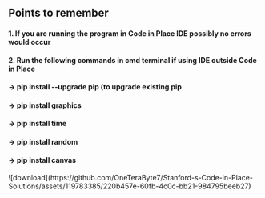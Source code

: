 <h2>Points to remember</h2>
<h4>1. If you are running the program in Code in Place IDE possibly no errors would occur</h4>
<h4>2. Run the following commands in cmd terminal if using IDE outside Code in Place</h4>
<h4>   -> pip install --upgrade pip (to upgrade existing pip</h4>
<h4>   -> pip install graphics</h4>
<h4>   -> pip install time</h4>
<h4>   -> pip install random</h4>
<h4>   -> pip install canvas</h4>
![download](https://github.com/OneTeraByte7/Stanford-s-Code-in-Place-Solutions/assets/119783385/220b457e-60fb-4c0c-bb21-984795beeb27)
